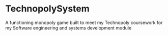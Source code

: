 # TechnopolySystem
A functioning monopoly game built to meet my Technopoly coursework for my Software engineering and systems development module
